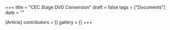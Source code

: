 +++
title = "CEC Stage DVD Conversion"
draft = false
tags = ["Documents"]
date = ""

[Article]
contributors = []
gallery = []
+++